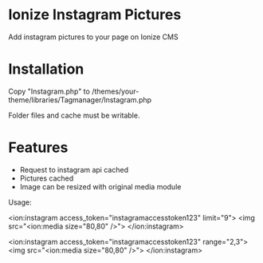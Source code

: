 Ionize Instagram Pictures
========================

Add instagram pictures to your page on Ionize CMS


Installation
========================

Copy "Instagram.php" to /themes/your-theme/libraries/Tagmanager/Instagram.php

Folder files and cache must be writable.

Features
========================

- Request to instagram api cached
- Pictures cached
- Image can be resized with original media module

Usage:

<ion:instagram access_token="instagramaccesstoken123" limit="9">
    <img src="<ion:media size="80,80" />">
</ion:instagram>


<ion:instagram access_token="instagramaccesstoken123" range="2,3">
    <img src="<ion:media size="80,80" />">
</ion:instagram>
